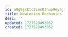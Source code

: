 ```yaml
---
id: a0g9jsktc3ies03hup9eyaj
title: Newtonian Mechanics
desc: ''
updated: 1727528493052
created: 1727528493052
---
```

